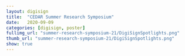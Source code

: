 ```yaml
---
layout: digisign
title:  "CEDAR Summer Research Symposium"
date:   2020-09-09
categories: [digisign, poster]
fullimg_url: "summer-research-symposium-21/DigiSignSpotlights.png"
thumb_url: "summer-research-symposium-21/DigiSignSpotlights.png"
show: true
---
```

